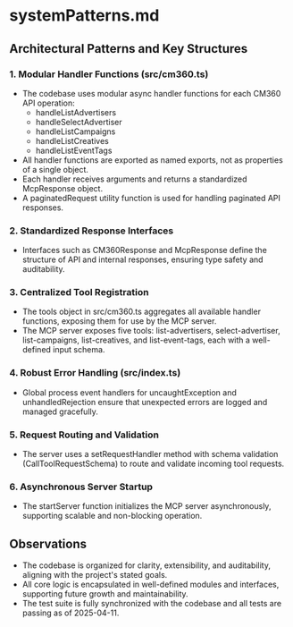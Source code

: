 # systemPatterns.md

## Architectural Patterns and Key Structures

### 1. Modular Handler Functions (src/cm360.ts)
- The codebase uses modular async handler functions for each CM360 API operation:
  - handleListAdvertisers
  - handleSelectAdvertiser
  - handleListCampaigns
  - handleListCreatives
  - handleListEventTags
- All handler functions are exported as named exports, not as properties of a single object.
- Each handler receives arguments and returns a standardized McpResponse object.
- A paginatedRequest utility function is used for handling paginated API responses.

### 2. Standardized Response Interfaces
- Interfaces such as CM360Response and McpResponse define the structure of API and internal responses, ensuring type safety and auditability.

### 3. Centralized Tool Registration
- The tools object in src/cm360.ts aggregates all available handler functions, exposing them for use by the MCP server.
- The MCP server exposes five tools: list-advertisers, select-advertiser, list-campaigns, list-creatives, and list-event-tags, each with a well-defined input schema.

### 4. Robust Error Handling (src/index.ts)
- Global process event handlers for uncaughtException and unhandledRejection ensure that unexpected errors are logged and managed gracefully.

### 5. Request Routing and Validation
- The server uses a setRequestHandler method with schema validation (CallToolRequestSchema) to route and validate incoming tool requests.

### 6. Asynchronous Server Startup
- The startServer function initializes the MCP server asynchronously, supporting scalable and non-blocking operation.

## Observations
- The codebase is organized for clarity, extensibility, and auditability, aligning with the project's stated goals.
- All core logic is encapsulated in well-defined modules and interfaces, supporting future growth and maintainability.
- The test suite is fully synchronized with the codebase and all tests are passing as of 2025-04-11.